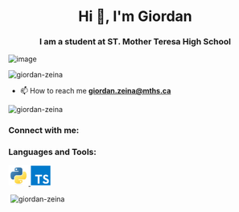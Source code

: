 <h1 align="center">Hi 👋, I'm Giordan</h1>
<h3 align="center">I am a student at ST. Mother Teresa High School</h3>

![image](https://github.com/giordan-zeina/giordan-zeina/assets/144264315/22a3d887-b639-45ad-8c76-641b5e0eaadc)

<p align="left"> <img src="https://komarev.com/ghpvc/?username=giordan-zeina&label=Profile%20views&color=0e75b6&style=flat" alt="giordan-zeina" /> </p>

- 📫 How to reach me **giordan.zeina@mths.ca**

<p align="left"> <img src="https://komarev.com/ghpvc/?username=giordan-zeina&label=Profile%20views&color=0e75b6&style=flat" alt="giordan-zeina" /> </p>

<h3 align="left">Connect with me:</h3>
<p align="left">
</p>

<h3 align="left">Languages and Tools:</h3>
<p align="left"> <a href="https://www.python.org" target="_blank" rel="noreferrer"> <img src="https://raw.githubusercontent.com/devicons/devicon/master/icons/python/python-original.svg" alt="python" width="40" height="40"/> </a> <a href="https://www.typescriptlang.org/" target="_blank" rel="noreferrer"> <img src="https://raw.githubusercontent.com/devicons/devicon/master/icons/typescript/typescript-original.svg" alt="typescript" width="40" height="40"/> </a> </p>

<p>&nbsp;<img align="center" src="https://github-readme-stats.vercel.app/api?username=giordan-zeina&show_icons=true&locale=en" alt="giordan-zeina" /></p>
